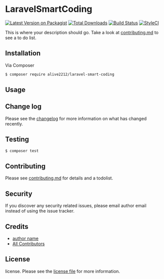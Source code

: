 # LaravelSmartCoding

[![Latest Version on Packagist][ico-version]][link-packagist]
[![Total Downloads][ico-downloads]][link-downloads]
[![Build Status][ico-travis]][link-travis]
[![StyleCI][ico-styleci]][link-styleci]

This is where your description should go. Take a look at [contributing.md](contributing.md) to see a to do list.

## Installation

Via Composer

``` bash
$ composer require alive2212/laravel-smart-coding
```

## Usage

## Change log

Please see the [changelog](changelog.md) for more information on what has changed recently.

## Testing

``` bash
$ composer test
```

## Contributing

Please see [contributing.md](contributing.md) for details and a todolist.

## Security

If you discover any security related issues, please email author email instead of using the issue tracker.

## Credits

- [author name][link-author]
- [All Contributors][link-contributors]

## License

license. Please see the [license file](license.md) for more information.

[ico-version]: https://img.shields.io/packagist/v/alive2212/laravel-smart-coding.svg?style=flat-square
[ico-downloads]: https://img.shields.io/packagist/dt/alive2212/laravel-smart-coding.svg?style=flat-square
[ico-travis]: https://img.shields.io/travis/alive2212/laravel-smart-coding/master.svg?style=flat-square
[ico-styleci]: https://styleci.io/repos/12345678/shield

[link-packagist]: https://packagist.org/packages/alive2212/laravel-smart-coding
[link-downloads]: https://packagist.org/packages/alive2212/laravel-smart-coding
[link-travis]: https://travis-ci.org/alive2212/laravel-smart-coding
[link-styleci]: https://styleci.io/repos/12345678
[link-author]: https://github.com/alive2212
[link-contributors]: ../../contributors
